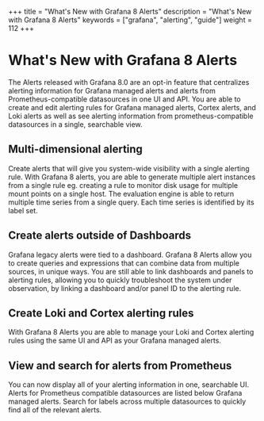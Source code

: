 +++
title = "What's New with Grafana 8 Alerts"
description = "What's New with Grafana 8 Alerts"
keywords = ["grafana", "alerting", "guide"]
weight = 112
+++

# What's New with Grafana 8 Alerts
The Alerts released with Grafana 8.0 are an opt-in feature that centralizes alerting information for Grafana managed alerts and alerts from Prometheus-compatible datasources in one UI and API. You are able to create and edit alerting rules for Grafana managed alerts, Cortex alerts, and Loki alerts as well as see alerting information from prometheus-compatible datasources in a single, searchable view.

## Multi-dimensional alerting
Create alerts that will give you system-wide visibility with a single alerting rule. With Grafana 8 alerts, you are able to generate multiple alert instances from a single rule eg. creating a rule to monitor disk usage for multiple mount points on a single host. The evaluation engine is able to return multiple time series from a single query. Each time series is identified by its label set. 

## Create alerts outside of Dashboards
Grafana legacy alerts were tied to a dashboard. Grafana 8 Alerts allow you to create queries and expressions that can combine data from multiple sources, in unique ways. You are still able to link dashboards and panels to alerting rules, allowing you to quickly troubleshoot the system under observation, by linking a dashboard and/or panel ID to the alerting rule. 

## Create Loki and Cortex alerting rules
With Grafana 8 Alerts you are able to manage your Loki and Cortex alerting rules using the same UI and API as your Grafana managed alerts. 

## View and search for alerts from Prometheus
You can now display all of your alerting information in one, searchable UI. Alerts for Prometheus compatible datasources are listed below Grafana managed alerts. Search for labels across multiple datasources to quickly find all of the relevant alerts.

